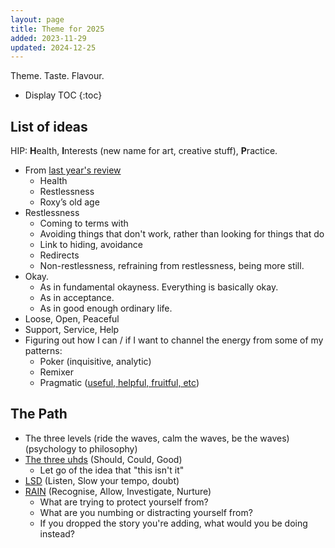 ```yaml
---
layout: page
title: Theme for 2025
added: 2023-11-29
updated: 2024-12-25
---
```


Theme. Taste. Flavour.

* Display TOC
{:toc}

## List of ideas

HIP: **H**ealth, **I**nterests (new name for art, creative stuff), **P**ractice.

- From [last year's review](/review/2024/)
    - Health
    - Restlessness
    - Roxy’s old age
- Restlessness
    - Coming to terms with
    - Avoiding things that don't work, rather than looking for things that do
    - Link to hiding, avoidance
    - Redirects
    - Non-restlessness, refraining from restlessness, being more still.
- Okay.
    - As in fundamental okayness. Everything is basically okay.
    - As in acceptance.
    - As in good enough ordinary life.
- Loose, Open, Peaceful
- Support, Service, Help
- Figuring out how I can / if I want to channel the energy from some of my patterns:
    - Poker (inquisitive, analytic)
    - Remixer
    - Pragmatic ([useful, helpful, fruitful, etc](/thinking/useful-word-salad/))

## The Path

- The three levels (ride the waves, calm the waves, be the waves) (psychology to philosophy)
- [The three uhds](/thinking/the-three-uhds/) (Should, Could, Good)
    - Let go of the idea that "this isn't it"
- [LSD](/thinking/lsd/) (Listen, Slow your tempo, doubt)
- [RAIN](/thinking/wider-rain-practice/) (Recognise, Allow, Investigate, Nurture)
    - What are trying to protect yourself from?
    - What are you numbing or distracting yourself from?
    - If you dropped the story you're adding, what would you be doing instead?
